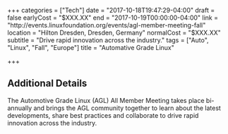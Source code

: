 +++
categories = ["Tech"]
date = "2017-10-18T19:47:29-04:00"
draft = false
earlyCost = "$XXX.XX"
end = "2017-10-19T00:00:00-04:00"
link = "http://events.linuxfoundation.org/events/agl-member-meeting-fall"
location = "Hilton Dresden, Dresden, Germany"
normalCost = "$XXX.XX"
subtitle = "Drive rapid innovation across the industry."
tags = ["Auto", "Linux", "Fall", "Europe"]
title = "Automative Grade Linux"

+++
<!--more-->

## Additional Details

The Automotive Grade Linux (AGL) All Member Meeting takes place bi-annually and brings the AGL community together to learn about the latest developments, share best practices and collaborate to drive rapid innovation across the industry.